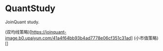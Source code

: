 # QuantStudy
JoinQuant study. 

(双均线策略)[https://joinquant-image.b0.upaiyun.com/41a4f64bb93b4ad7778e06cf351c31ad]
(小市值策略)[]
